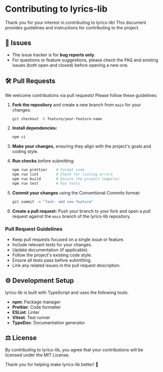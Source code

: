 # Contributing to lyrics-lib

Thank you for your interest in contributing to lyrics-lib! This document provides guidelines and instructions for contributing to the project.

## 📝 Issues

- The issue tracker is for **bug reports only**.
- For questions or feature suggestions, please check the FAQ and existing issues (both open and closed) before opening a new one.

## 🛠️ Pull Requests

We welcome contributions via pull requests! Please follow these guidelines:

1. **Fork the repository** and create a new branch from `main` for your changes:
   ```sh
   git checkout -b feature/your-feature-name
   ```
2. **Install dependencies:**
   ```sh
   npm ci
   ```
3. **Make your changes**, ensuring they align with the project's goals and coding style.

4. **Run checks** before submitting:
   ```sh
   npm run prettier    # Format code
   npm run lint        # Check for linting errors
   npm run build       # Ensure the project compiles
   npm run test        # Run tests
   ```

5. **Commit your changes** using the Conventional Commits format:
   ```sh
   git commit -m "feat: add new feature"
   ```

6. **Create a pull request:** Push your branch to your fork and open a pull request against the `main` branch of the lyrics-lib repository.

### Pull Request Guidelines

- Keep pull requests focused on a single issue or feature.
- Include relevant tests for your changes.
- Update documentation (if applicable).
- Follow the project's existing code style.
- Ensure all tests pass before submitting.
- Link any related issues in the pull request description.

## ⚙️ Development Setup

lyrics-lib is built with TypeScript and uses the following tools:

- **npm**: Package manager
- **Prettier**: Code formatter
- **ESLint**: Linter
- **Vitest**: Test runner
- **TypeDoc**: Documentation generator

## ⚖️ License

By contributing to lyrics-lib, you agree that your contributions will be licensed under the MIT License.

Thank you for helping make lyrics-lib better! 💖 
